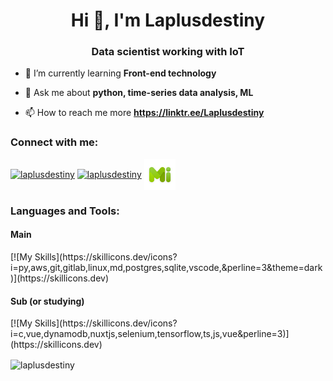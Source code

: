 <h1 align="center">Hi 👋, I'm Laplusdestiny</h1>
<h3 align="center">Data scientist working with IoT</h3>

<!-- <p align="left"> <a href="https://twitter.com/laplusdestiny" target="blank"><img src="https://img.shields.io/twitter/follow/laplusdestiny?logo=twitter&style=for-the-badge" alt="laplusdestiny" /></a> </p> -->

- 🌱 I’m currently learning **Front-end technology**

- 💬 Ask me about **python, time-series data analysis, ML**

- 📫 How to reach me more **https://linktr.ee/Laplusdestiny**

<h3 align="left">Connect with me:</h3>
<p align="left">
<a href="https://twitter.com/laplusdestiny" target="blank"><img align="center" src="https://raw.githubusercontent.com/rahuldkjain/github-profile-readme-generator/master/src/images/icons/Social/twitter.svg" alt="laplusdestiny" height="30" width="40" /></a>
<a href="https://kaggle.com/laplusdestiny" target="blank"><img align="center" src="https://raw.githubusercontent.com/rahuldkjain/github-profile-readme-generator/master/src/images/icons/Social/kaggle.svg" alt="laplusdestiny" height="30" width="40" /></a>
<a href="https://misskey.io/@Laplusdestiny" target="blank"><img align="center" src="https://github.com/misskey-dev/assets/blob/main/public/icon.png?raw=true" height="50"></a>
</p>

<p align="left">
<h3 align="left">Languages and Tools:</h3>
<h4 align="left">Main</h4>
[![My Skills](https://skillicons.dev/icons?i=py,aws,git,gitlab,linux,md,postgres,sqlite,vscode,&perline=3&theme=dark)](https://skillicons.dev)


<h4 align="left">Sub (or studying)</h4>
[![My Skills](https://skillicons.dev/icons?i=c,vue,dynamodb,nuxtjs,selenium,tensorflow,ts,js,vue&perline=3)](https://skillicons.dev)
</p>

<p><img align="center" src="https://github-readme-stats.vercel.app/api/top-langs?username=laplusdestiny&show_icons=true&locale=en&layout=compact" alt="laplusdestiny" /></p>

